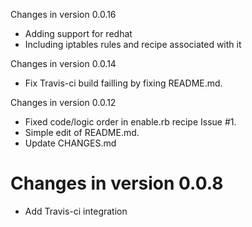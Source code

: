 Changes in version 0.0.16

* Adding support for redhat
* Including iptables rules and recipe associated with it

Changes in version 0.0.14

* Fix Travis-ci build failling by fixing README.md.

Changes in version 0.0.12

* Fixed code/logic order in enable.rb recipe Issue #1.
* Simple edit of README.md.
* Update CHANGES.md

Changes in version 0.0.8
========================

* Add Travis-ci integration
